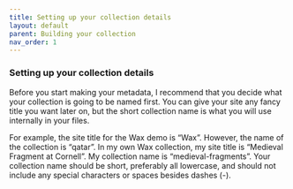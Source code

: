 ```yaml
---
title: Setting up your collection details
layout: default
parent: Building your collection
nav_order: 1
---
```

### **Setting up your collection details**

Before you start making your metadata, I recommend that you decide what your collection is going to be named first. You can give your site any fancy title you want later on, but the short collection name is what you will use internally in your files. 

For example, the site title for the Wax demo is “Wax”. However, the name of the collection is “qatar”. In my own Wax collection, my site title is “Medieval Fragment at Cornell”. My collection name is “medieval-fragments”. Your collection name should be short, preferably all lowercase, and should not include any special characters or spaces besides dashes (-).
